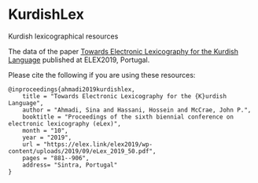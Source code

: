 # KurdishLex
Kurdish lexicographical resources

The data of the paper [Towards Electronic Lexicography for the Kurdish Language](https://elex.link/elex2019/wp-content/uploads/2019/09/eLex_2019_50.pdf) published at ELEX2019, Portugal.

Please cite the following if you are using these resources:

~~~
@inproceedings{ahmadi2019kurdishlex,
    title = "Towards Electronic Lexicography for the {K}urdish Language",
    author = "Ahmadi, Sina and Hassani, Hossein and McCrae, John P.",
    booktitle = "Proceedings of the sixth biennial conference on electronic lexicography (eLex)",
    month = "10",
    year = "2019",
    url = "https://elex.link/elex2019/wp-content/uploads/2019/09/eLex_2019_50.pdf",
    pages = "881--906",
    address= "Sintra, Portugal"
}
~~~
